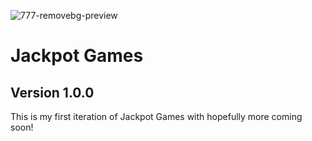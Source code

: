 ![777-removebg-preview](https://github.com/Damifidy/Jackpot-Games/assets/82963489/afb6a34d-33f3-47b9-b512-73aecb47bca9)
# Jackpot Games
## Version 1.0.0
This is my first iteration of Jackpot Games with hopefully more coming soon!
